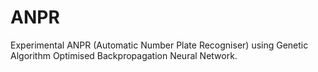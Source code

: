 # ANPR
Experimental ANPR (Automatic Number Plate Recogniser) using Genetic Algorithm Optimised Backpropagation Neural Network.
